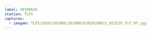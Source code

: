 ```yaml
---
label: 20190610
station: TLP5
capturas:
  - imagem: TLP5/2019/201906/20190610/M20190611_013529_TLP_5P.jpg
---
```

